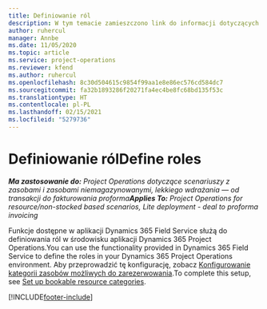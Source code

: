 ```yaml
---
title: Definiowanie ról
description: W tym temacie zamieszczono link do informacji dotyczących sposobu konfigurowania kategorii zasobów możliwych do zarezerwowania.
author: ruhercul
manager: Annbe
ms.date: 11/05/2020
ms.topic: article
ms.service: project-operations
ms.reviewer: kfend
ms.author: ruhercul
ms.openlocfilehash: 8c30d504615c9854f99aa1e8e86ec576cd584dc7
ms.sourcegitcommit: fa32b1893286f20271fa4ec4be8fc68bd135f53c
ms.translationtype: HT
ms.contentlocale: pl-PL
ms.lasthandoff: 02/15/2021
ms.locfileid: "5279736"
---
```

# <a name="define-roles"></a><span data-ttu-id="709e6-103">Definiowanie ról</span><span class="sxs-lookup"><span data-stu-id="709e6-103">Define roles</span></span>

<span data-ttu-id="709e6-104">_**Ma zastosowanie do:** Project Operations dotyczące scenariuszy z zasobami i zasobami niemagazynowanymi, lekkiego wdrażania — od transakcji do fakturowania proforma_</span><span class="sxs-lookup"><span data-stu-id="709e6-104">_**Applies To:** Project Operations for resource/non-stocked based scenarios, Lite deployment - deal to proforma invoicing_</span></span>

<span data-ttu-id="709e6-105">Funkcje dostępne w aplikacji Dynamics 365 Field Service służą do definiowania ról w środowisku aplikacji Dynamics 365 Project Operations.</span><span class="sxs-lookup"><span data-stu-id="709e6-105">You can use the functionality provided in Dynamics 365 Field Service to define the roles in your Dynamics 365 Project Operations environment.</span></span> <span data-ttu-id="709e6-106">Aby przeprowadzić tę konfigurację, zobacz [Konfigurowanie kategorii zasobów możliwych do zarezerwowania](https://docs.microsoft.com/dynamics365/field-service/set-up-bookable-resource-categories).</span><span class="sxs-lookup"><span data-stu-id="709e6-106">To complete this setup, see [Set up bookable resource categories](https://docs.microsoft.com/dynamics365/field-service/set-up-bookable-resource-categories).</span></span>


[!INCLUDE[footer-include](../includes/footer-banner.md)]